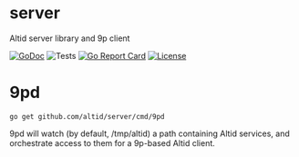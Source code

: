 # server
Altid server library and 9p client

[![GoDoc](https://godoc.org/github.com/golang/gddo?status.svg)](https://godoc.org/github.com/altid/server) ![Tests](https://github.com/altid/server/workflows/Tests/badge.svg) [![Go Report Card](https://goreportcard.com/badge/github.com/altid/server)](https://goreportcard.com/report/github.com/altid/server) [![License](http://img.shields.io/:license-mit-blue.svg)](http://doge.mit-license.org)

# 9pd

`go get github.com/altid/server/cmd/9pd`

9pd will watch (by default, /tmp/altid) a path containing Altid services, and orchestrate access to them for a 9p-based Altid client.

